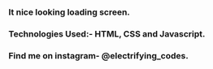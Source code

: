 ### It nice looking loading screen.

### Technologies Used:- HTML, CSS and Javascript.

### Find me on instagram- @electrifying_codes.